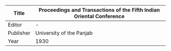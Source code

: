 |Title | Proceedings and Transactions of the Fifth Indian Oriental Conference 
| --- | --- 
|Editor | -
|Publisher | University of the Panjab
|Year | 1930